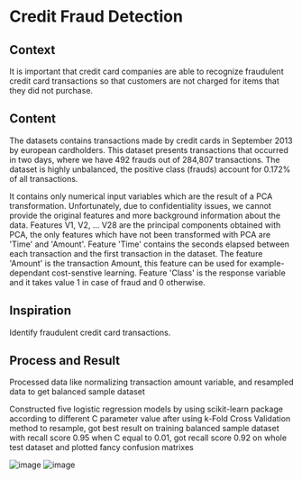 # Credit Fraud Detection
## Context
It is important that credit card companies are able to recognize fraudulent credit card transactions so that customers are not charged for items that they did not purchase.

## Content
The datasets contains transactions made by credit cards in September 2013 by european cardholders. This dataset presents transactions that occurred in two days, where we have 492 frauds out of 284,807 transactions. The dataset is highly unbalanced, the positive class (frauds) account for 0.172% of all transactions.

It contains only numerical input variables which are the result of a PCA transformation. Unfortunately, due to confidentiality issues, we cannot provide the original features and more background information about the data. Features V1, V2, ... V28 are the principal components obtained with PCA, the only features which have not been transformed with PCA are 'Time' and 'Amount'. Feature 'Time' contains the seconds elapsed between each transaction and the first transaction in the dataset. The feature 'Amount' is the transaction Amount, this feature can be used for example-dependant cost-senstive learning. Feature 'Class' is the response variable and it takes value 1 in case of fraud and 0 otherwise.

## Inspiration
Identify fraudulent credit card transactions.

## Process and Result
Processed data like normalizing transaction amount variable, and resampled data to get balanced sample dataset

Constructed five logistic regression models by using scikit-learn package according to different C parameter value
after using k-Fold Cross Validation method to resample, got best result on training balanced sample dataset with recall
score 0.95 when C equal to 0.01, got recall score 0.92 on whole test dataset and plotted fancy confusion matrixes

![image](https://user-images.githubusercontent.com/46982385/67971311-f39f6100-fbe2-11e9-8f09-a3d27f20e0d9.png)
![image](https://user-images.githubusercontent.com/46982385/67971342-00bc5000-fbe3-11e9-9324-b31a543b5e15.png)
